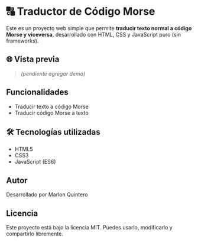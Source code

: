 # 🔠 Traductor de Código Morse

Este es un proyecto web simple que permite **traducir texto normal a código Morse y viceversa**, desarrollado con HTML, CSS y JavaScript puro (sin frameworks).

## 🌐 Vista previa

> *(pendiente agregar demo)*

##  Funcionalidades

-  Traducir texto a código Morse
-  Traducir código Morse a texto


## 🛠 Tecnologías utilizadas

- HTML5
- CSS3
- JavaScript (ES6)

## Autor
Desarrollado por Marlon Quintero

## Licencia
Este proyecto está bajo la licencia MIT. Puedes usarlo, modificarlo y compartirlo libremente.